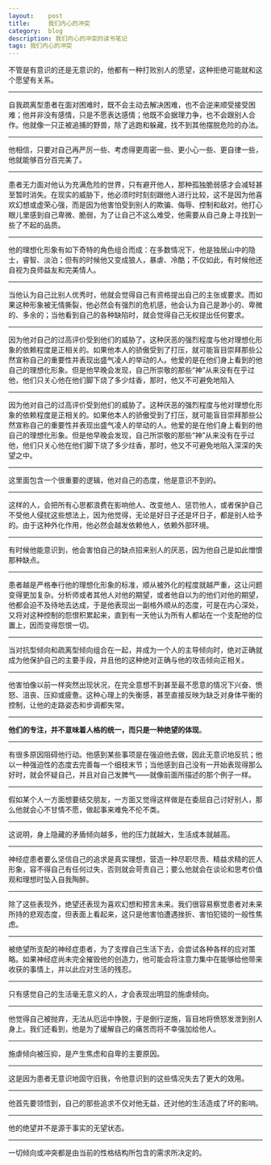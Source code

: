 ```yaml
---
layout:    post
title:     我们内心的冲突
category:  blog
description: 我们内心的冲突的读书笔记
tags: 我们内心的冲突
---
```

不管是有意识的还是无意识的，他都有一种打败别人的愿望，这种拒绝可能就和这个愿望有关系。

----

自我疏离型患者在面对困难时，既不会主动去解决困难，也不会逆来顺受接受困难；他并非没有感情，只是不愿表达感情；他既不会据理力争，也不会跟别人合作。他就像一只正被追捕的野兽，除了逃跑和躲藏，找不到其他摆脱危险的办法。

----

他相信，只要对自己再严厉一些、考虑得更周密一些、更小心一些、更自律一些，他就能够百分百完美了。

----

患者无力面对他认为充满危险的世界，只有避开他人，那种孤独脆弱感才会减轻甚至暂时消失。在现实的威胁下，他必须时时刻刻跟他人进行比较，这不是因为他喜欢幻想或虚荣心强，而是因为他害怕受到别人的欺骗、侮辱、控制和敌对。他打心眼儿里感到自己卑微、脆弱，为了让自己不这么难受，他需要从自己身上寻找到一些了不起的品质。

----

他的理想化形象有如下奇特的角色组合而成：在多数情况下，他是独居山中的隐士，睿智、淡泊；但有的时候他又变成狼人，暴虐、冷酷；不仅如此，有时候他还自视为良师益友和完美情人。

----

当他认为自己比别人优秀时，他就会觉得自己有资格提出自己的主张或要求。而如果这种形象被无情撕裂，他必然会有强烈的危机感，他会认为自己是渺小的、卑微的、多余的；当他看到自己的各种缺陷时，就会觉得自己无权提出任何要求。

----

因为他对自己的过高评价受到他们的威胁了。这种厌恶的强烈程度与他对理想化形象的依赖程度是正相关的。如果他本人的骄傲受到了打压，就可能盲目崇拜那些公然宣称自己的重要性并表现出盛气凌人的举动的人。他爱的是在他们身上看到的他自己的理想化形象。但是他早晚会发现，自己所崇敬的那些“神”从来没有在乎过他，他们只关心他在他们脚下烧了多少炷香，那时，他又不可避免地陷入

----

因为他对自己的过高评价受到他们的威胁了。这种厌恶的强烈程度与他对理想化形象的依赖程度是正相关的。如果他本人的骄傲受到了打压，就可能盲目崇拜那些公然宣称自己的重要性并表现出盛气凌人的举动的人。他爱的是在他们身上看到的他自己的理想化形象。但是他早晚会发现，自己所崇敬的那些“神”从来没有在乎过他，他们只关心他在他们脚下烧了多少炷香，那时，他又不可避免地陷入深深的失望之中。

----

这里面包含一个很重要的逻辑，他对自己的态度，他是意识不到的。

----

这样的人，会把所有心思都浪费在影响他人、改变他人、惩罚他人，或者保护自己不受他人侵扰这些想法上，因为他觉得，无论是好日子还是坏日子，都是别人给予的。由于这种外化作用，他必然会越发依赖他人，依赖外部环境。

----

有时候他能意识到，他会害怕自己的缺点招来别人的厌恶，因为他自己是如此憎恨那种缺点。

----

患者越是严格奉行他的理想化形象的标准，顺从被外化的程度就越严重，这让问题变得更加复杂。分析师或者其他人对他的期望，或者他自以为的他们对他的期望，他都会迫不及待地去达成，于是他表现出一副格外顺从的态度，可是在内心深处，又将对这种控制的怨恨积累起来，直到有一天他认为所有人都站在一个支配他的位置上，因而变得怨恨一切。

----

当对抗型倾向和疏离型倾向组合在一起，并成为一个人的主导倾向时，绝对正确就成为他保护自己的主要手段，并且他的这种绝对正确与他的攻击倾向正相关。

----

他害怕像以前一样突然出现状况，在完全意想不到甚至最不愿意的情况下兴奋、愤怒、沮丧、压抑或疲惫。这种心理上的失衡感，甚至直接反映为缺乏对身体平衡的控制，让他的走路姿态和步调都失常。

----

**他们的专注，并不意味着人格的统一，而只是一种绝望的体现**。

----

有很多原因阻碍他行动。他感到某些事项是在强迫他去做，因此无意识地反抗；他以一种强迫性的态度去完善每一个细枝末节；当他感到自己没有一开始表现得那么好时，就会怀疑自己，并且对自己发脾气——就像前面所描述的那个例子一样。

----

假如某个人一方面想要结交朋友，一方面又觉得这样做是在委屈自己讨好别人，那么他就会心不甘情不愿，做起事来难免不伦不类。

----

这说明，身上隐藏的矛盾倾向越多，他的压力就越大，生活成本就越高。

----

神经症患者要么坚信自己的追求是真实理想，营造一种尽职尽责、精益求精的匠人形象，容不得自己有任何过失，否则就会苛责自己；要么他就会在谈论和思考价值观和理想时坠入自我陶醉。

----

除了这些表现外，绝望还表现为喜欢幻想和预言未来。我们很容易察觉患者对未来所持的悲观态度，但表面上看起来，这只是他害怕遭遇挫折、害怕犯错的一般性焦虑。

----

被绝望所支配的神经症患者，为了支撑自己生活下去，会尝试各种各样的应对策略。如果神经症尚未完全摧毁他的创造力，他可能会将注意力集中在能够给他带来收获的事情上，并以此应对生活的残忍。

----

只有感觉自己的生活毫无意义的人，才会表现出明显的施虐倾向。

----

他觉得自己被抛弃，无法从厄运中挣脱，于是倒行逆施，盲目地将愤怒发泄到别人身上。我们还看到，他是为了缓解自己的痛苦而将不幸强加给他人。

----

施虐倾向被压抑，是产生焦虑和自卑的主要原因。

----

这是因为患者无意识地固守旧我，令他意识到的这些情况失去了更大的效用。

----

他首先要领悟到，自己的那些追求不仅对他无益，还对他的生活造成了坏的影响。

----

他的绝望并不是源于事实的无望状态。

----

一切倾向或冲突都是由当前的性格结构所包含的需求所决定的。
